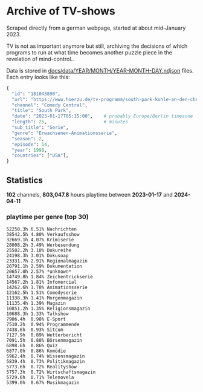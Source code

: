 # Archive of TV-shows

Scraped directly from a german webpage, started at about mid-January 2023.

TV is not as important anymore but still, archiving the decisions of which programs to run at what time
becomes another puzzle piece in the revelation of mind-control.. 

Data is stored in [docs/data/YEAR/MONTH/YEAR-MONTH-DAY.ndjson](docs/data/) files. 
Each entry looks like this:

```python
{
  "id": "181043890", 
  "url": "https://www.hoerzu.de/tv-programm/south-park-kohle-an-den-chefkoch/bid_181043890/", 
  "channel": "Comedy Central", 
  "title": "South Park", 
  "date": "2023-01-17T05:15:00",    # probably Europe/Berlin timezone 
  "length": 25,                     # minutes 
  "sub_title": "Serie", 
  "genre": "Erwachsenen-Animationsserie", 
  "season": 2, 
  "episode": 14, 
  "year": 1998, 
  "countries": ["USA"],
}
```

## Statistics

**102** channels, **803,047.8** hours playtime between **2023-01-17** and **2024-04-11**


### playtime per genre (top 30)

    52250.3h 6.51% Nachrichten
    38542.5h 4.80% Verkaufsshow
    32669.1h 4.07% Krimiserie
    28008.2h 3.49% Werbesendung
    25502.2h 3.18% Dokureihe
    24198.3h 3.01% Dokusoap
    23331.7h 2.91% Regionalmagazin
    20791.1h 2.59% Dokumentation
    20657.0h 2.57% *unknown*
    14749.8h 1.84% Zeichentrickserie
    14567.2h 1.81% Infomercial
    14262.6h 1.78% Animationsserie
    12162.5h 1.51% Comedyserie
    11338.3h 1.41% Morgenmagazin
    11135.4h 1.39% Magazin
    10851.2h 1.35% Religionsmagazin
    10688.3h 1.33% Talkshow
    7906.4h  0.98% E-Sport
    7510.2h  0.94% Programmende
    7438.6h  0.93% Sitcom
    7127.9h  0.89% Wetterbericht
    7091.5h  0.88% Börsenmagazin
    6898.6h  0.86% Quiz
    6877.0h  0.86% Komödie
    5962.4h  0.74% Wissensmagazin
    5839.4h  0.73% Politikmagazin
    5773.6h  0.72% Realityshow
    5757.3h  0.72% Wirtschaftsmagazin
    5729.6h  0.71% Telenovela
    5399.0h  0.67% Musikmagazin
